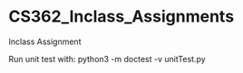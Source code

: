 # CS362_Inclass_Assignments
Inclass Assignment

Run unit test with:
python3 -m doctest -v unitTest.py
